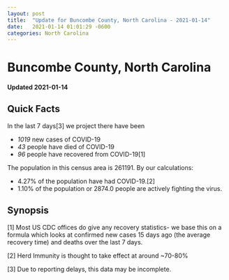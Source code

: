 ```yaml
---
layout: post
title:  "Update for Buncombe County, North Carolina - 2021-01-14"
date:   2021-01-14 01:01:29 -0600
categories: North Carolina
---
```


# Buncombe County, North Carolina
#### Updated 2021-01-14

## Quick Facts

In the last 7 days[3] we project there have been
- *1019* new cases of COVID-19
- *43* people have died of COVID-19
- *96* people have recovered from COVID-19[1]

The population in this census area is 261191. By our calculations:
- 4.27% of the population have had COVID-19.[2]
- 1.10% of the population or 2874.0 people are actively fighting the virus.

## Synopsis




[1] Most US CDC offices do give any recovery statistics- we base this on a formula which looks at confirmed new cases
15 days ago (the average recovery time) and deaths over the last 7 days.

[2] Herd Immunity is thought to take effect at around ~70-80%

[3] Due to reporting delays, this data may be incomplete.
 
    